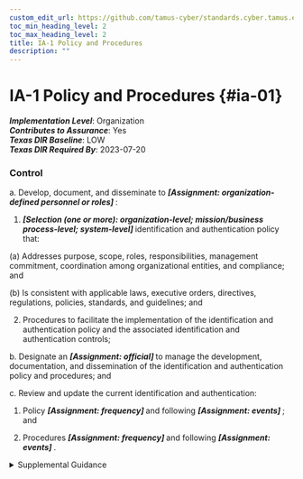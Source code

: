 ```yaml
---
custom_edit_url: https://github.com/tamus-cyber/standards.cyber.tamus.edu/tree/main/static/content/tamus.edu/TAMUS_profile.xml
toc_min_heading_level: 2
toc_max_heading_level: 2
title: IA-1 Policy and Procedures
description: ""
---
```


# IA-1 Policy and Procedures {#ia-01}

_**Implementation Level**_: Organization\
_**Contributes to Assurance**_: Yes\
_**Texas DIR Baseline**_: LOW\
_**Texas DIR Required By**_: 2023-07-20

### Control

a. Develop, document, and disseminate to <strong> <em>[Assignment: organization-defined personnel or roles]</em> </strong>:

1.  <strong> <em>[Selection (one or more): organization-level; mission/business process-level; system-level]</em> </strong> identification and authentication policy that:

(a) Addresses purpose, scope, roles, responsibilities, management commitment, coordination among organizational entities, and compliance; and

(b) Is consistent with applicable laws, executive orders, directives, regulations, policies, standards, and guidelines; and

2. Procedures to facilitate the implementation of the identification and authentication policy and the associated identification and authentication controls;

b. Designate an <strong> <em>[Assignment: official]</em> </strong> to manage the development, documentation, and dissemination of the identification and authentication policy and procedures; and

c. Review and update the current identification and authentication:

1. Policy <strong> <em>[Assignment: frequency]</em> </strong> and following <strong> <em>[Assignment: events]</em> </strong> ; and

2. Procedures <strong> <em>[Assignment: frequency]</em> </strong> and following <strong> <em>[Assignment: events]</em> </strong>.

<details>
  <summary>Supplemental Guidance</summary>

Identification and authentication policy and procedures address the controls in the IA family that are implemented within systems and organizations. The risk management strategy is an important factor in establishing such policies and procedures. Policies and procedures contribute to security and privacy assurance. Therefore, it is important that security and privacy programs collaborate on the development of identification and authentication policy and procedures. Security and privacy program policies and procedures at the organization level are preferable, in general, and may obviate the need for mission- or system-specific policies and procedures. The policy can be included as part of the general security and privacy policy or be represented by multiple policies that reflect the complex nature of organizations. Procedures can be established for security and privacy programs, for mission or business processes, and for systems, if needed. Procedures describe how the policies or controls are implemented and can be directed at the individual or role that is the object of the procedure. Procedures can be documented in system security and privacy plans or in one or more separate documents. Events that may precipitate an update to identification and authentication policy and procedures include assessment or audit findings, security incidents or breaches, or changes in applicable laws, executive orders, directives, regulations, policies, standards, and guidelines. Simply restating controls does not constitute an organizational policy or procedure.

</details>

